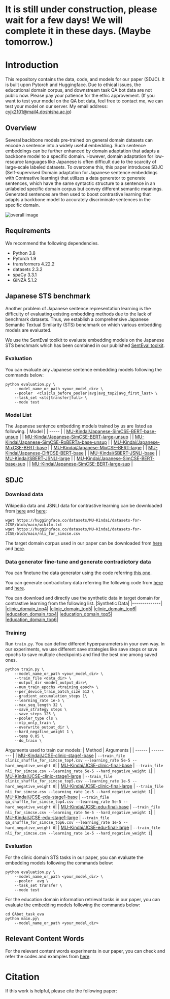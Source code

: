 # It is still under construction, please wait for a few days! We will complete it in these days. (Maybe tomorrow.)

# Introduction
This repository contains the data, code, and models for our paper (SDJC). It is built upon Pytorch and Huggingface.
Due to ethical issues, the educational domain corpus, and downstream task QA bot data are not public now. Please pay your patience for the ethic approvement. (If you want to test your model on the QA bot data, feel free to contact me, we can test your model on our server. My email address: cyjk2101@mail4.doshisha.ac.jp)

## Overview
Several backbone models pre-trained on general domain datasets can encode a sentence into a widely useful embedding. Such sentence embeddings can be further enhanced by domain adaptation that adapts a backbone model to a specific domain. However, domain adaptation for low-resource languages like Japanese is often difficult due to the scarcity of large-scale labeled datasets. To overcome this, this paper introduces SDJC (Self-supervised Domain adaptation for Japanese sentence embeddings with Contrastive learning) that utilizes a data generator to generate sentences, which have the same syntactic structure to a sentence in an unlabeled specific domain corpus but convey different semantic meanings. Generated sentences are then used to boost contrastive learning that adapts a backbone model to accurately discriminate sentences in the specific domain.

![overall image](/SDJC_overview.png)

## Requirements
We recommend the following dependencies.
+ Python 3.8
+ Pytorch 1.9
+ transformers 4.22.2
+ datasets 2.3.2
+ spaCy 3.3.1
+ GiNZA 5.1.2

## Japanese STS benchmark
Another problem of Japanese sentence representation learning is the difficulty of evaluating existing embedding methods due to the lack of benchmark datasets. Thus, we establish a comprehensive Japanese Semantic Textual Similarity (STS) benchmark on which various embedding models are evaluated.

We use the SentEval toolkit to evaluate embedding models on the Japanese STS benchmark which has been combined in our published [SentEval toolkit](/SentEval/data/downstream).

### Evaluation
You can evaluate any Japanese sentence embedding models following the commands below:
```
python evaluation.py \
    --model_name_or_path <your_model_dir> \
    --pooler  <cls|cls_before_pooler|avg|avg_top2|avg_first_last> \
    --task_set <sts|transfer|full> \
    --mode test
```

### Model List
The Japanese sentence embedding models trained by us are listed as following.
| Model |
| ----- |
| [MU-Kindai/Japanese-SimCSE-BERT-base-unsup](https://huggingface.co/MU-Kindai/Japanese-SimCSE-BERT-base-unsup) |
| [MU-Kindai/Japanese-SimCSE-BERT-large-unsup](https://huggingface.co/MU-Kindai/Japanese-SimCSE-BERT-large-unsup) |
| [MU-Kindai/Japanese-SimCSE-RoBERTa-base-unsup](https://huggingface.co/MU-Kindai/Japanese-SimCSE-RoBERTa-base-unsup) |
| [MU-Kindai/Japanese-MixCSE-BERT-base](https://huggingface.co/MU-Kindai/Japanese-MixCSE-BERT-base) |
| [MU-Kindai/Japanese-MixCSE-BERT-large](https://huggingface.co/MU-Kindai/Japanese-MixCSE-BERT-large) |
| [MU-Kindai/Japanese-DiffCSE-BERT-base](https://huggingface.co/MU-Kindai/Japanese-DiffCSE-BERT-base) |
| [MU-Kindai/SBERT-JSNLI-base](https://huggingface.co/MU-Kindai/SBERT-JSNLI-base) |
| [MU-Kindai/SBERT-JSNLI-large](https://huggingface.co/MU-Kindai/SBERT-JSNLI-large) |
| [MU-Kindai/Japanese-SimCSE-BERT-base-sup](https://huggingface.co/MU-Kindai/Japanese-SimCSE-BERT-base-sup) |
| [MU-Kindai/Japanese-SimCSE-BERT-large-sup](https://huggingface.co/MU-Kindai/Japanese-SimCSE-BERT-large-sup) |

## SDJC
### Download data
Wikipedia data and JSNLI data for contrastive learning can be downloaded from [here](/data/download_wiki.sh) and [here](/data/download_nli.sh):
```
wget https://huggingface.co/datasets/MU-Kindai/datasets-for-JCSE/blob/main/wiki1m.txt
wget https://huggingface.co/datasets/MU-Kindai/datasets-for-JCSE/blob/main/nli_for_simcse.csv 
```
The target domain corpus used in our paper can be downloaded from [here](/data/clinic_corpus.txt) and [here](/data/QAbot_corpus.txt).

### Data generator fine-tune and generate contradictory data
You can finetune the data generator using the code referring [this one](T5_denoising_training_clinic_domain.py). 

You can generate contradictory data referring the following code from [here](/data_generation_for_unsup.ipynb) and [here](/gen_forsup_contra.py).

You can download and directly use the synthetic data in target domain for contrastive learning from the following list.
|Synthetic Data|
|--------------|
|[clinic_domain_top4](https://huggingface.co/datasets/MU-Kindai/datasets-for-JCSE/blob/main/clinic_shuffle_for_simcse_top4.csv)|
|[clinic_domain_top5](https://huggingface.co/datasets/MU-Kindai/datasets-for-JCSE/blob/main/clinic_shuffle_for_simcse_top5.csv)|
|[clinic_domain_top6](https://huggingface.co/datasets/MU-Kindai/datasets-for-JCSE/blob/main/clinic_shuffle_for_simcse_top6.csv)|
|[education_domain_top4](https://huggingface.co/datasets/MU-Kindai/datasets-for-JCSE/blob/main/qa_shuffle_for_simcse_top4.csv)|
|[education_domain_top5](https://huggingface.co/datasets/MU-Kindai/datasets-for-JCSE/blob/main/qa_shuffle_for_simcse_top5.csv)|
|[education_domain_top6](https://huggingface.co/datasets/MU-Kindai/datasets-for-JCSE/blob/main/qa_shuffle_for_simcse_top6.csv)|

### Training
Run `train.py`. You can define different hyperparameters in your own way.
In our experiments, we use different save strategies like save steps or save epochs to save multiple checkpoints and find the best one among saved ones.
```
python train.py \
    --model_name_or_path <your_model_dir> \
    --train_file <data_dir> \
    --output_dir <model_output_dir>\
    --num_train_epochs <training_epoch> \
    --per_device_train_batch_size 512 \
    --gradient_accumulation_steps 1\
    --learning_rate 1e-5 \
    --max_seq_length 32 \
    --save_strategy steps \
    --save_steps 125 \
    --pooler_type cls \
    --mlp_only_train \
    --overwrite_output_dir \
    --hard_negative_weight 1 \
    --temp 0.05 \
    --do_train \
```
Arguments used to train our models:
| Method | Arguments |
| ------ | --------- |
| [MU-Kindai/JCSE-clinic-stage1-base](https://huggingface.co/MU-Kindai/JCSE-clinic-stage1-base) | `--train_file clinic_shuffle_for_simcse_top4.csv --learning_rate 5e-5 --hard_negative_weight 0`|
| [MU-Kindai/JCSE-clinic-final-base](https://huggingface.co/MU-Kindai/JCSE-clinic-final-base) | `--train_file nli_for_simcse.csv --learning_rate 5e-5 --hard_negative_weight 1`|
| [MU-Kindai/JCSE-clinic-stage1-large](https://huggingface.co/MU-Kindai/JCSE-clinic-stage1-large) | `--train_file clinic_shuffle_for_simcse_top5.csv --learning_rate 1e-5 --hard_negative_weight 0`|
| [MU-Kindai/JCSE-clinic-final-large](https://huggingface.co/MU-Kindai/JCSE-clinic-final-large) | `--train_file nli_for_simcse.csv --learning_rate 1e-5 --hard_negative_weight 1`|
| [MU-Kindai/JCSE-edu-stage1-base](https://huggingface.co/MU-Kindai/JCSE-edu-stage1-base) | `--train_file qa_shuffle_for_simcse_top4.csv --learning_rate 5e-5 --hard_negative_weight 0`|
| [MU-Kindai/JCSE-edu-final-base](https://huggingface.co/MU-Kindai/JCSE-edu-final-base) | `--train_file nli_for_simcse.csv --learning_rate 5e-5 --hard_negative_weight 1`|
| [MU-Kindai/JCSE-edu-stage1-large](https://huggingface.co/MU-Kindai/JCSE-edu-stage1-large) | `--train_file qa_shuffle_for_simcse_top6.csv --learning_rate 1e-5 --hard_negative_weight 0`|
| [MU-Kindai/JCSE-edu-final-large](https://huggingface.co/MU-Kindai/JCSE-edu-final-large) | `--train_file nli_for_simcse.csv --learning_rate 1e-5 --hard_negative_weight 1`|

### Evaluation
For the clinic domain STS tasks in our paper, you can evaluate the embedding models following the commands below:
```
python evaluation.py \
    --model_name_or_path <your_model_dir> \
    --pooler  avg \
    --task_set transfer \
    --mode test
```

For the education domain information retrieval tasks in our paper, you can evaluate the embedding models following the commands below:
```
cd QAbot_task_eva
python main.py\
    --model_name_or_path <your_model_dir>
```

## Relevant Content Words
For the relevant content words experiments in our paper, you can check and refer the codes and examples from [here](/relevant_content_words).

# Citation
If this work is helpful, please cite the following paper:
```

```
